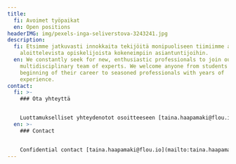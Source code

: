 ```yaml
---
title:
  fi: Avoimet työpaikat
  en: Open positions
headerIMG: img/pexels-inga-seliverstova-3243241.jpg
description:
  fi: Etsimme jatkuvasti innokkaita tekijöitä monipuoliseen tiimiimme aina uraansa
    aloittelevista opiskelijoista kokeneimpiin asiantuntijoihin.
  en: We constantly seek for new, enthusiastic professionals to join our
    multidisciplinary team of experts. We welcome anyone from students in the
    beginning of their career to seasoned professionals with years of
    experience.
contact:
  fi: >-
    ### Ota yhteyttä


    Luottamukselliset yhteydenotot osoitteeseen [taina.haapamaki@flou.io](mailto:taina.haapamaki@flou.io)
  en: >-
    ### Contact


    Confidential contact [taina.haapamaki@flou.io](mailto:taina.haapamaki@flou.io)
---
```

